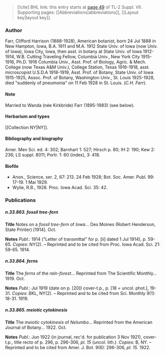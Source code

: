 > [!cite] BHL link: this entry starts at [page 49](https://www.biodiversitylibrary.org/item/103834#page/71/mode/1up) of TL-2 Suppl. VII.
> Supporting pages: [[Abbreviations|abbreviations]], [[Layout key|layout key]].

### Author

Farr, Clifford Harrison (1888-1928), American botanist, born 24 Jul 1888 in New Hampton, Iowa, B.A. 1911 and M.A. 1912 State Univ. of Iowa (now Univ. of Iowa), Iowa City, Iowa, then asst. in botany at State Univ. of Iowa 1912-1914, W.B. Cutting Traveling Fellow, Columbia Univ., New York City 1915-1916, Ph.D. 1916 Columbia Univ., Asst. Prof. of Biology, Agric. & Mech. College (now Texas A&M Univ.), College Station, Texas 1916-1918, asst. microscopist U.S.D.A 1918-1919, Asst. Prof. of Botany, State Univ. of Iowa 1915-1925, Assoc. Prof. of Botany, Washington Univ., St. Louis 1925-1928, died "suddenly of pneumonia" on 11 Feb 1928 in St. Louis. (*C.H. Farr*).

#### Note

Married to Wanda (née Kirkbride) Farr (1895-1983) (see below).

#### Herbarium and types

[[Collection NY|NY]].

#### Bibliography and biography

Amer. Men Sci. ed. 4: 302; Barnhart 1: 527; Hirsch p. 80; IH 2: 190; Kew 2: 236; LS suppl. 8011; Portr. 1: 60 (index), 3: 418.

#### Biofile

- Anon., Science, ser. 2, 67: 213. 24 Feb 1928; Bot. Soc. Amer. Publ. 99: 17-19. 1 Mai 1929.
- Wylie, R.B., 1928. Proc. Iowa Acad. Sci. 35: 42.

### Publications

##### n.33.863. fossil tree-fern

**Title**
Notes on a *fossil tree-fern* of *Iowa*... Des Moines (Robert Henderson, State Printer) \[1914\]. Oct.

**Notes**
*Publ*.: 1914 ("Letter of transmittal" for p. \[ii\] dated 1 Jul 1914), p. 59-65. *Copies*: NY(2). – Reprinted and to be cited from Proc. Iowa Acad. Sci. 21: 59-65. 1914.

##### n.33.864. ferns

**Title**
The *ferns* of the *rain-forest*... Reprinted from The Scientific Monthly... 1919. Oct.

**Notes**
*Publ*.: Jul 1919 (date on p. \[20\]) cover-t.p., p. \[18 = uncol. phot.\], 19-31. *Copies*: BKL, NY(2). – Reprinted and to be cited from Sci. Monthly 9(1): 18-31. 1919.

##### n.33.865. meiotic cytokinesis

**Title**
The *meiotic cytokinesis* of *Nelumbo*... Reprinted from the American Journal of Botany... 1922. Oct.

**Notes**
*Publ*.: Jun 1922 (in journal, rec'd. for publication 3 Nov 1921), cover-t.p., title recto of p. 296, p. 296-306, *pl. 15* (uncol. lith.). *Copies*: B, NY. – Reprinted and to be cited from Amer. J. Bot. 9(6): 296-306, *pl. 15.* 1922.

